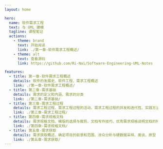 ```yaml
---
layout: home

hero:
  name: 软件需求工程
  text: 与 UML 建模
  tagline: 课程笔记
  actions:
    - theme: brand
      text: 开始阅读
      link: ./第一章-软件需求工程概述/
    - theme: alt
      text: 查看源码
      link: https://github.com/Ri-Nai/Software-Engineering-UML-Notes

features:
  - title: 第一章-软件需求工程概述
    details: 软件的发展史、软件工程、需求工程概述
    link: ./第一章-软件需求工程概述/
  - title: 第二章-需求基础
    details: 需求的定义和内涵、需求的分类
    link: ./第二章-需求基础/
  - title: 第三章-需求工程过程
    details: 需求工程过程、需求工程过程的活动、需求工程过程的并发和迭代性、实践方法的应用
    link: ./第三章-需求工程过程/
  - title: 第四章-需求规格文档
    details: 需求规格文档、模版的选择与裁剪、文档写作技巧、优秀需求规格说明文档的特性、需求规格说明的实践调查
    link: ./第四章-需求规格文档/
  - title: 第五章-需求获取
    details: 需求获取概述、确定项目的前景和范围、涉众分析与硬数据采样、面谈、原型
    link: ./第五章-需求获取/
---
```

